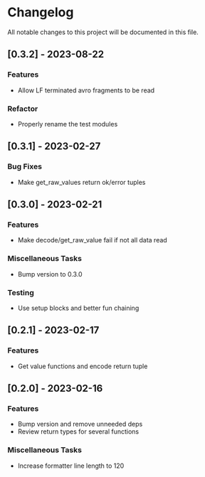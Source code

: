 # Changelog

All notable changes to this project will be documented in this file.


## [0.3.2] - 2023-08-22

### Features

- Allow LF terminated avro fragments to be read

### Refactor

- Properly rename the test modules

## [0.3.1] - 2023-02-27

### Bug Fixes

- Make get_raw_values return ok/error tuples

## [0.3.0] - 2023-02-21

### Features

- Make decode/get_raw_value fail if not all data read

### Miscellaneous Tasks

- Bump version to 0.3.0

### Testing

- Use setup blocks and better fun chaining

## [0.2.1] - 2023-02-17

### Features

- Get value functions and encode return tuple

## [0.2.0] - 2023-02-16

### Features

- Bump version and remove unneeded deps
- Review return types for several functions

### Miscellaneous Tasks

- Increase formatter line length to 120
